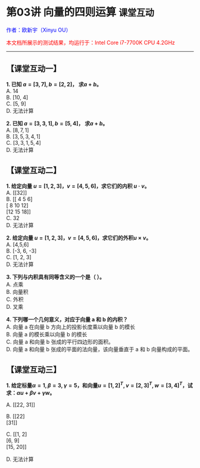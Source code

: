 # **第03讲 向量的四则运算** `课堂互动`

<font color="blue">作者：欧新宇（Xinyu OU）</font>

<font color="red">本文档所展示的测试结果，均运行于：Intel Core i7-7700K CPU 4.2GHz</font>

---

## **【课堂互动一】**

**1. 已知 $a = [3, 7], b = [2, 2]$， 求$a+b$。**  
A. 14  
B. [10, 4]  
C. [5, 9]  
D. 无法计算

**2. 已知 $a = [3, 3, 1], b = [5, 4]$， 求$a+b$。**  
A. $[8, 7, 1]$  
B. $[3, 5, 3, 4, 1]$  
C. $[3, 3, 1, 5, 4]$  
D. 无法计算

## **【课堂互动二】**

**1. 给定向量 $u = [1,2,3]，v = [4,5,6]$，求它们的内积 $u·v$。**   
A. [[32]]   
B. [[ 4  5  6]  
[ 8 10 12]  
[12 15 18]]  
C. 32  
D. 无法计算  

**2. 给定向量 $u = [1,2,3]，v = [4,5,6]$，求它们的外积$u × v$。**  
A. [4,5,6]  
B. [-3, 6, -3]   
C. [1, 2, 3]  
D. 无法计算

**3. 下列与内积具有同等含义的一个是（      ）。**  
A. 点乘  
B. 向量积  
C. 外积  
D. 叉乘   

**4. 下列哪一个几何意义，对应于向量 a 和 b 的内积？**  
A. 向量 a 在向量 b 方向上的投影长度乘以向量 b 的模长  
B. 向量 a 的模长乘以向量 b 的模长  
C. 向量 a 和向量 b  张成的平行四边形的面积。  
D. 向量 a 和向量 b  张成的平面的法向量，该向量垂直于 a 和 b  向量构成的平面。


## **【课堂互动三】**

**1. 给定标量$\alpha=1, \beta=3, \gamma=5$，和向量$u=[1,2]^T, v=[2,3]^T, w=[3,4]^T$，试求：$\alpha u + \beta v + \gamma w$。**

A. [[22, 31]]

B. [[22]  
 [31]]
 
C. [[1, 2]  
[6, 9]  
[15, 20]]

D. 无法计算
